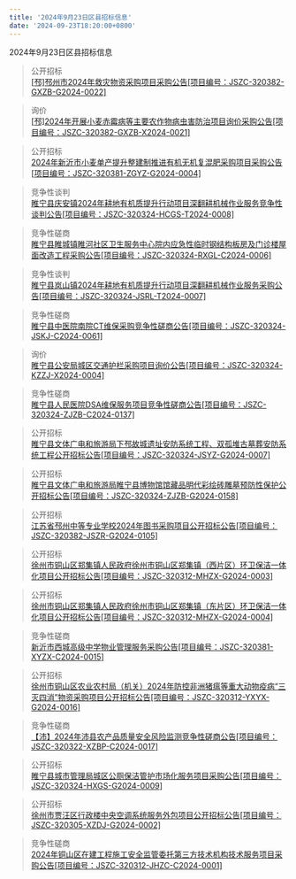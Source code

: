 ```yaml
---
title: '2024年9月23日区县招标信息'
date: '2024-09-23T18:20:00+0800'
---
```

2024年9月23日区县招标信息
<!--more-->
>公开招标<br>
>[[邳]邳州市2024年救灾物资采购项目采购公告[项目编号：JSZC-320382-GXZB-G2024-0022]](http://czj.xz.gov.cn/Home/HomeDetails?type=0&articleid=8800a114-d059-4328-b78e-703cc72f9ddb)

>询价<br>
>[[邳]2024年开展小麦赤霉病等主要农作物病虫害防治项目询价采购公告[项目编号：JSZC-320382-GXZB-X2024-0021]](http://czj.xz.gov.cn/Home/HomeDetails?type=0&articleid=2f09df32-49f7-4071-9f58-dfc9add6efff)

>公开招标<br>
>[2024年新沂市小麦单产提升整建制推进有机无机复混肥采购项目采购公告[项目编号：JSZC-320381-ZGYZ-G2024-0004]](http://czj.xz.gov.cn/Home/HomeDetails?type=0&articleid=0c82b623-cf1d-44af-ab21-247b931b387a)

>竞争性谈判<br>
>[睢宁县庆安镇2024年耕地有机质提升行动项目深翻耕机械作业服务竞争性谈判公告[项目编号：JSZC-320324-HCGS-T2024-0008]](http://czj.xz.gov.cn/Home/HomeDetails?type=0&articleid=ad53d828-00c8-4d75-bbca-2e48dc9c8c39)

>竞争性磋商<br>
>[睢宁县睢城镇睢河社区卫生服务中心院内应急性临时钢结构板房及门诊楼屋面改造工程采购公告[项目编号：JSZC-320324-RXGL-C2024-0006]](http://czj.xz.gov.cn/Home/HomeDetails?type=0&articleid=0f628e62-48a5-49f0-9fb9-9ef12c15bdc9)

>竞争性谈判<br>
>[睢宁县岚山镇2024年耕地有机质提升行动项目深翻耕机械作业服务采购公告[项目编号：JSZC-320324-JSRL-T2024-0007]](http://czj.xz.gov.cn/Home/HomeDetails?type=0&articleid=5fca8919-0e65-47cb-9b05-f339ac847cf1)

>竞争性磋商<br>
>[睢宁县中医院南院CT维保采购竞争性磋商公告[项目编号：JSZC-320324-JSKJ-C2024-0061]](http://czj.xz.gov.cn/Home/HomeDetails?type=0&articleid=c778f03f-4075-4075-a5b2-9efb302f44f0)

>询价<br>
>[睢宁县公安局城区交通护栏采购项目询价公告[项目编号：JSZC-320324-KZZJ-X2024-0004]](http://czj.xz.gov.cn/Home/HomeDetails?type=0&articleid=84162adb-73d1-4d24-897b-41e97feb1b32)

>竞争性磋商<br>
>[睢宁县人民医院DSA维保服务项目竞争性磋商公告[项目编号：JSZC-320324-ZJZB-C2024-0137]](http://czj.xz.gov.cn/Home/HomeDetails?type=0&articleid=5751b777-f084-4849-84e5-35b9734ee5ec)

>公开招标<br>
>[睢宁县文体广电和旅游局下邳故城遗址安防系统工程、双孤堆古墓葬安防系统工程公开招标公告[项目编号：JSZC-320324-JSYZ-G2024-0007]](http://czj.xz.gov.cn/Home/HomeDetails?type=0&articleid=8adc850d-fd3e-4f8e-b2b0-602457b20018)

>公开招标<br>
>[睢宁县文体广电和旅游局睢宁县博物馆馆藏品明代彩绘砖雕墓预防性保护公开招标公告[项目编号：JSZC-320324-ZJZB-G2024-0158]](http://czj.xz.gov.cn/Home/HomeDetails?type=0&articleid=c3f73a91-aeb5-48cf-a673-aa44ea3e07f4)

>公开招标<br>
>[江苏省邳州中等专业学校2024年图书采购项目公开招标公告[项目编号：JSZC-320382-JSZR-G2024-0105]](http://czj.xz.gov.cn/Home/HomeDetails?type=0&articleid=7ddef529-2175-4828-a27e-d28ddb679d94)

>公开招标<br>
>[徐州市铜山区郑集镇人民政府徐州市铜山区郑集镇（西片区）环卫保洁一体化项目公开招标公告[项目编号：JSZC-320312-MHZX-G2024-0003]](http://czj.xz.gov.cn/Home/HomeDetails?type=0&articleid=c82a73a6-40a1-4736-9fc9-5a258b05d673)

>公开招标<br>
>[徐州市铜山区郑集镇人民政府徐州市铜山区郑集镇（东片区）环卫保洁一体化项目公开招标公告[项目编号：JSZC-320312-MHZX-G2024-0004]](http://czj.xz.gov.cn/Home/HomeDetails?type=0&articleid=31979923-7e6c-4efa-b3b6-22991f80a420)

>竞争性磋商<br>
>[新沂市西城高级中学物业管理服务采购公告[项目编号：JSZC-320381-XYZX-C2024-0015]](http://czj.xz.gov.cn/Home/HomeDetails?type=0&articleid=75943cf1-4788-48bd-aa2e-13aa7a48a961)

>公开招标<br>
>[徐州市铜山区农业农村局（机关）2024年防控非洲猪瘟等重大动物疫病“三灭四消”物资采购项目公开招标公告[项目编号：JSZC-320312-YXYX-G2024-0016]](http://czj.xz.gov.cn/Home/HomeDetails?type=0&articleid=8a475ba2-9fdf-4e97-868c-81fcb4cfefff)

>竞争性磋商<br>
>[【沛】2024年沛县农产品质量安全风险监测竞争性磋商公告[项目编号：JSZC-320322-XZBP-C2024-0017]](http://czj.xz.gov.cn/Home/HomeDetails?type=0&articleid=2d0a72e4-9d4e-415d-86a8-6c05ca5ccbd3)

>公开招标<br>
>[睢宁县城市管理局城区公厕保洁管护市场化服务项目采购公告[项目编号：JSZC-320324-HXGS-G2024-0009]](http://czj.xz.gov.cn/Home/HomeDetails?type=0&articleid=c12c42fc-f1ab-43a8-bbbb-4daff5791da6)

>公开招标<br>
>[徐州市贾汪区行政楼中央空调系统服务外包项目公开招标公告[项目编号：JSZC-320305-XZDJ-G2024-0002]](http://czj.xz.gov.cn/Home/HomeDetails?type=0&articleid=e7a9912a-144e-43a7-838e-414338a4a1f5)

>竞争性磋商<br>
>[2024年铜山区在建工程施工安全监管委托第三方技术机构技术服务项目采购公告[项目编号：JSZC-320312-JHZC-C2024-0001]](http://czj.xz.gov.cn/Home/HomeDetails?type=0&articleid=aa4532cb-d9c7-44a7-81a3-273ccdeeeb8f)

